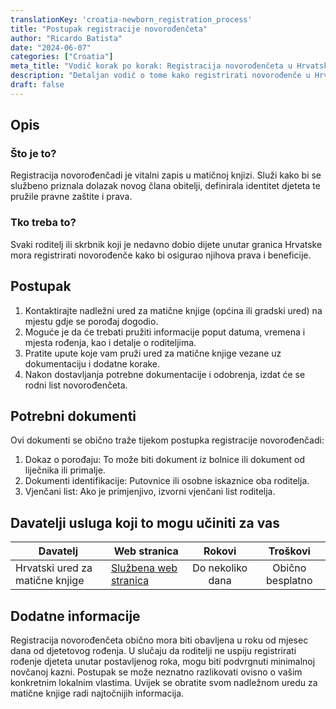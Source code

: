 ```yaml
---
translationKey: 'croatia-newborn_registration_process'
title: "Postupak registracije novorođenčeta"
author: "Ricardo Batista"
date: "2024-06-07"
categories: ["Croatia"]
meta_title: "Vodič korak po korak: Registracija novorođenčeta u Hrvatskoj"
description: "Detaljan vodič o tome kako registrirati novorođenče u Hrvatskoj. Sadrži postupak, potrebne dokumente i moguće pružatelje usluga."
draft: false
---
```


## Opis
### Što je to?
Registracija novorođenčadi je vitalni zapis u matičnoj knjizi. Služi kako bi se službeno priznala dolazak novog člana obitelji, definirala identitet djeteta te pružile pravne zaštite i prava.

### Tko treba to?
Svaki roditelj ili skrbnik koji je nedavno dobio dijete unutar granica Hrvatske mora registrirati novorođenče kako bi osigurao njihova prava i beneficije.

## Postupak
1. Kontaktirajte nadležni ured za matične knjige (općina ili gradski ured) na mjestu gdje se porođaj dogodio.
2. Moguće je da će trebati pružiti informacije poput datuma, vremena i mjesta rođenja, kao i detalje o roditeljima.
3. Pratite upute koje vam pruži ured za matične knjige vezane uz dokumentaciju i dodatne korake.
4. Nakon dostavljanja potrebne dokumentacije i odobrenja, izdat će se rodni list novorođenčeta.

## Potrebni dokumenti
Ovi dokumenti se obično traže tijekom postupka registracije novorođenčadi:
1. Dokaz o porođaju: To može biti dokument iz bolnice ili dokument od liječnika ili primalje.
2. Dokumenti identifikacije: Putovnice ili osobne iskaznice oba roditelja.
3. Vjenčani list: Ako je primjenjivo, izvorni vjenčani list roditelja.

## Davatelji usluga koji to mogu učiniti za vas

| Davatelj        |     Web stranica                |     Rokovi       |       Troškovi      |
| --------------- | ------------------------------- |  :-------------: | :-------------: |
| Hrvatski ured za matične knjige |[Službena web stranica](http://uprava.gov.hr/)| Do nekoliko dana | Obično besplatno   |

## Dodatne informacije
Registracija novorođenčeta obično mora biti obavljena u roku od mjesec dana od djetetovog rođenja. U slučaju da roditelji ne uspiju registrirati rođenje djeteta unutar postavljenog roka, mogu biti podvrgnuti minimalnoj novčanoj kazni. Postupak se može neznatno razlikovati ovisno o vašim konkretnim lokalnim vlastima. Uvijek se obratite svom nadležnom uredu za matične knjige radi najtočnijih informacija.